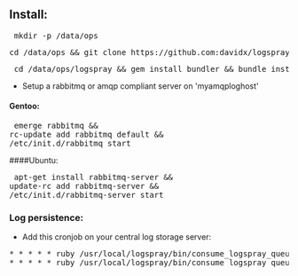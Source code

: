 ## Install:
<pre> mkdir -p /data/ops </pre>
<pre>cd /data/ops && git clone https://github.com:davidx/logspray.git</pre>

<pre> cd /data/ops/logspray && gem install bundler && bundle install </pre>

- Setup a rabbitmq or amqp compliant server on 'myamqploghost'

#### Gentoo:

<pre> emerge rabbitmq && 
rc-update add rabbitmq default && 
/etc/init.d/rabbitmq start 
</pre>

####Ubuntu:
<pre> apt-get install rabbitmq-server &&
update-rc add rabbitmq-server && 
/etc/init.d/rabbitmq-server start
</pre>

### Log persistence:
- Add this cronjob on your central log storage server:

<pre>
* * * * * ruby /usr/local/logspray/bin/consume_logspray_queue.rb --host=myamqploghost --queue=apache_access_log --logfile=/var/log/logspray/apache_access_log/apache_access_log_`date +%Y%m%d`.log
* * * * * ruby /usr/local/logspray/bin/consume_logspray_queue.rb --host=myamqploghost --queue=apache_error_log --logfile=/var/log/logspray/apache_error_log/apache_error_log_`date +%Y%m%d`.log
</pre>


